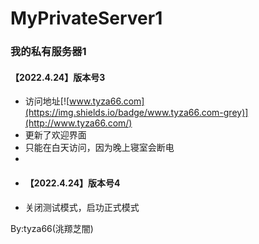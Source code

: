 # MyPrivateServer1
### 我的私有服务器1

#### 【2022.4.24】版本号3
- 访问地址[![www.tyza66.com](https://img.shields.io/badge/www.tyza66.com-grey)](http://www.tyza66.com/)  
- 更新了欢迎界面
- 只能在白天访问，因为晚上寝室会断电  
- 
- #### 【2022.4.24】版本号4
- 关闭测试模式，启功正式模式  

By:tyza66(洮羱芝闇)

